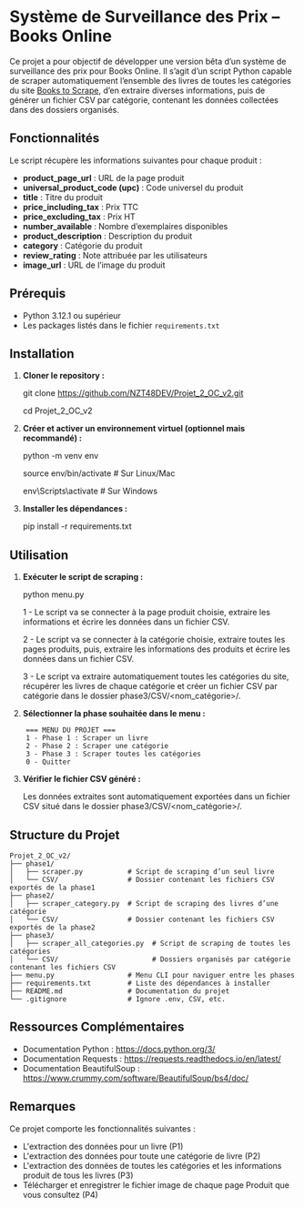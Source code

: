 # Système de Surveillance des Prix – Books Online

Ce projet a pour objectif de développer une version bêta d’un système de surveillance des prix pour Books Online. Il s’agit d’un script Python capable de scraper automatiquement l’ensemble des livres de toutes les catégories du site [Books to Scrape](http://books.toscrape.com/), d’en extraire diverses informations, puis de générer un fichier CSV par catégorie, contenant les données collectées dans des dossiers organisés.


## Fonctionnalités

Le script récupère les informations suivantes pour chaque produit :
- **product_page_url** : URL de la page produit
- **universal_product_code (upc)** : Code universel du produit
- **title** : Titre du produit
- **price_including_tax** : Prix TTC
- **price_excluding_tax** : Prix HT
- **number_available** : Nombre d’exemplaires disponibles
- **product_description** : Description du produit
- **category** : Catégorie du produit
- **review_rating** : Note attribuée par les utilisateurs
- **image_url** : URL de l’image du produit


## Prérequis

- Python 3.12.1 ou supérieur
- Les packages listés dans le fichier `requirements.txt`


## Installation

1. **Cloner le repository :**
    
    git clone https://github.com/NZT48DEV/Projet_2_OC_v2.git

    cd Projet_2_OC_v2


2. **Créer et activer un environnement virtuel (optionnel mais recommandé) :**
    
    python -m venv env

    source env/bin/activate  # Sur Linux/Mac

    env\Scripts\activate     # Sur Windows


3. **Installer les dépendances :**
    
    pip install -r requirements.txt


## Utilisation

1. **Exécuter le script de scraping :**
    
    python menu.py

    1 - Le script va se connecter à la page produit choisie, extraire les informations et écrire les données dans un fichier CSV.
    
    2 - Le script va se connecter à la catégorie choisie, extraire toutes les pages produits, puis, extraire les informations des produits et écrire les données dans un fichier CSV.

    3 - Le script va extraire automatiquement toutes les catégories du site, récupérer les livres de chaque catégorie et créer un fichier CSV par catégorie dans le dossier phase3/CSV/<nom_catégorie>/.


2. **Sélectionner la phase souhaitée dans le menu :**

```
    === MENU DU PROJET ===
    1 - Phase 1 : Scraper un livre
    2 - Phase 2 : Scraper une catégorie
    3 - Phase 3 : Scraper toutes les catégories
    0 - Quitter
```


3. **Vérifier le fichier CSV généré :**

    Les données extraites sont automatiquement exportées dans un fichier CSV situé dans le dossier phase3/CSV/<nom_catégorie>/.


## Structure du Projet

```
Projet_2_OC_v2/
├── phase1/
│   ├── scraper.py           # Script de scraping d’un seul livre
│   └── CSV/                 # Dossier contenant les fichiers CSV exportés de la phase1
├── phase2/
│   ├── scraper_category.py  # Script de scraping des livres d’une catégorie
│   └── CSV/                 # Dossier contenant les fichiers CSV exportés de la phase2
├── phase3/
│   ├── scraper_all_categories.py  # Script de scraping de toutes les catégories
│   └── CSV/                       # Dossiers organisés par catégorie contenant les fichiers CSV
├── menu.py                  # Menu CLI pour naviguer entre les phases
├── requirements.txt         # Liste des dépendances à installer
├── README.md                # Documentation du projet
└── .gitignore               # Ignore .env, CSV, etc.
```


## Ressources Complémentaires
- Documentation Python : https://docs.python.org/3/
- Documentation Requests : https://requests.readthedocs.io/en/latest/
- Documentation BeautifulSoup : https://www.crummy.com/software/BeautifulSoup/bs4/doc/


## Remarques

Ce projet comporte les fonctionnalités suivantes :

- L'extraction des données pour un livre (P1)
- L'extraction des données pour toute une catégorie de livre (P2)
- L'extraction des données de toutes les catégories et les informations produit de tous les livres (P3)
- Télécharger et enregistrer le fichier image de chaque page Produit que vous consultez (P4)

